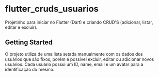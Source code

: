 # flutter_cruds_usuarios

Projetinho para iniciar no Flutter (Dart) e criando CRUD'S (adicionar, listar, editar e excluir). 

## Getting Started

O projeto utiliza de uma lista setada manualmente com os dados dos usuários que são fixos, porém é possível excluir, editar ou adicionar novos usuários. 
Cada usuário possui um ID, name, email e um avatar para a identificação do mesmo.
